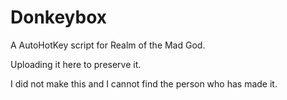 # Donkeybox


A AutoHotKey script for Realm of the Mad God.

Uploading it here to preserve it.

I did not make this and I cannot find the person who has made it.
